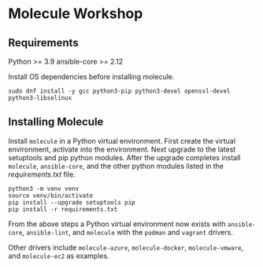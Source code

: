 # Molecule Workshop

## Requirements

Python >= 3.9
ansible-core >= 2.12

Install OS dependencies before installing molecule.

```console
sudo dnf install -y gcc python3-pip python3-devel openssl-devel python3-libselinux
```

## Installing Molecule

Install `molecule` in a Python virtual environment.
First create the virtual environment, activate into the environment.
Next upgrade to the latest setuptools and pip python modules.
After the upgrade completes install `molecule`, `ansible-core`, and the other
python modules listed in the _requirements.txt_ file.

```console
python3 -m venv venv
source venv/bin/activate
pip install --upgrade setuptools pip
pip install -r requirements.txt
```

From the above steps a Python virtual environment now exists with `ansible-core`,
`ansible-lint`, and `molecule` with the `podman` and `vagrant` drivers.

Other drivers include `molecule-azure`, `molecule-docker`, `molecule-vmware`, and
`molecule-ec2` as examples.
